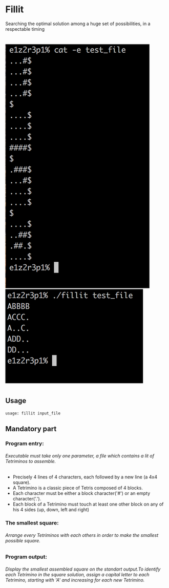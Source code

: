 # Fillit
Searching the optimal solution among a huge set of possibilities, in a respectable timing

#
![](test_file.png)
![](fillit_result.png)
#

## Usage
    usage: fillit input_file

## Mandatory part

### Program entry:  
###### Executable must take only one parameter, a file which contains a lit of Tetriminos to assemble.
- Precisely 4 lines of 4 characters, each followed by a new line (a 4x4 square).
- A Tetrimino is a classic piece of Tetris composed of 4 blocks.
- Each character must be either a block character('#') or an empty character('.').
- Each block of a Tetrimino must touch at least one other block on any of his 4 sides (up, down, left and right)
    
### The smallest square:
###### Arrange every Tetriminos with each others in order to make the smallest possible square.
    
### Program output:
###### Display the smallest assembled square on the standart output.To identify each Tetrimino in the square solution, assign a capital letter to each Tetrimino, starting with 'A' and increasing for each new Tetrimino.
